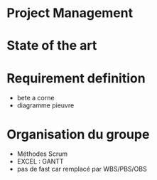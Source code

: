 # Project Management



# State of the art

# Requirement definition
- bete a corne
- diagramme pieuvre

# Organisation du groupe 
- Méthodes Scrum
- EXCEL : GANTT
- pas de fast car remplacé par WBS/PBS/OBS


